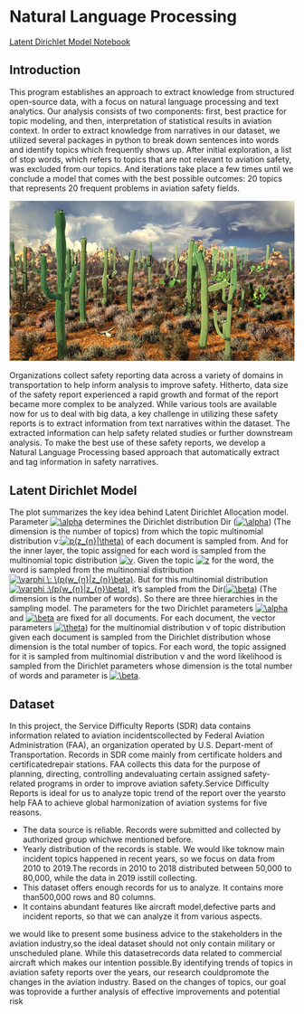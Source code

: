 # Natural Language Processing
[Latent Dirichlet Model Notebook](https://github.com/QiangWANGWQ/Natural-Language-Processing-Using-Latent-Dirichlet-Model/blob/master/Topic_Analysis_FAA.ipynb)

## Introduction

This program establishes an approach to extract knowledge from structured open-source data, with a focus on natural language processing and text analytics. Our analysis consists of two components: first, best practice for topic modeling, and then, interpretation of statistical results in aviation context. In order to extract knowledge from narratives in our dataset, we utilized several packages in python to break down sentences into words and identify topics which frequently shows up. After initial exploration, a list of stop words, which refers to topics that are not relevant to aviation safety, was excluded from our topics. And iterations take place a few times until we conclude a model that comes with the best possible outcomes: 20 topics that represents 20 frequent problems in aviation safety fields.

![MacDown Screenshot](https://github.com/QiangWANGWQ/Machine_Learning_Project/blob/master/pics/cactus.jpg)

Organizations collect safety reporting data across a variety of domains in transportation to help inform analysis to improve safety. Hitherto, data size of the safety report experienced a rapid growth and format of the report became more complex to be analyzed. While various tools are available now for us to deal with big data, a key challenge in utilizing these safety reports is to extract information from text narratives within the dataset. The extracted information can help safety related studies or further downstream analysis. To make the best use of these safety reports, we develop a Natural Language Processing based approach that automatically extract and tag information in safety narratives.

## Latent Dirichlet Model
The plot summarizes the key idea behind Latent Dirichlet Allocation model. Parameter <a href="https://www.codecogs.com/eqnedit.php?latex=\alpha" target="_blank"><img src="https://latex.codecogs.com/gif.latex?\alpha" title="\alpha" /></a>
 determines the Dirichlet distribution Dir (<a href="https://www.codecogs.com/eqnedit.php?latex=\alpha" target="_blank"><img src="https://latex.codecogs.com/gif.latex?\alpha" title="\alpha" /></a>) (The dimension is the number of topics) from which the topic multinomial distribution v:<a href="https://www.codecogs.com/eqnedit.php?latex=p(z_{n}|\theta)" target="_blank"><img src="https://latex.codecogs.com/gif.latex?p(z_{n}|\theta)" title="p(z_{n}|\theta)" /></a>  of each document is sampled from. And for the inner layer, the topic assigned for each word is sampled from the multinomial topic distribution <a href="https://www.codecogs.com/eqnedit.php?latex=v" target="_blank"><img src="https://latex.codecogs.com/gif.latex?v" title="v" /></a>. Given the topic <a href="https://www.codecogs.com/eqnedit.php?latex=z" target="_blank"><img src="https://latex.codecogs.com/gif.latex?z" title="z" /></a> for the word, the word is sampled from the multinomial distribution <a href="https://www.codecogs.com/eqnedit.php?latex=\varphi&space;\:&space;\(p(w_{n}|z_{n}\beta)" target="_blank"><img src="https://latex.codecogs.com/gif.latex?\varphi&space;\:&space;\(p(w_{n}|z_{n}\beta)" title="\varphi \: \(p(w_{n}|z_{n}\beta)" /></a>. But for this multinomial distribution <a href="https://www.codecogs.com/eqnedit.php?latex=\varphi&space;:\(p(w_{n}|z_{n}\beta)" target="_blank"><img src="https://latex.codecogs.com/gif.latex?\varphi&space;:\(p(w_{n}|z_{n}\beta)" title="\varphi :\(p(w_{n}|z_{n}\beta)" /></a>, it’s sampled from the Dir(<a href="https://www.codecogs.com/eqnedit.php?latex=\beta" target="_blank"><img src="https://latex.codecogs.com/gif.latex?\beta" title="\beta" /></a>) (The dimension is the number of words). So there are three hierarchies in the sampling model. The parameters for the two Dirichlet parameters <a href="https://www.codecogs.com/eqnedit.php?latex=\alpha" target="_blank"><img src="https://latex.codecogs.com/gif.latex?\alpha" title="\alpha" /></a> and <a href="https://www.codecogs.com/eqnedit.php?latex=\beta" target="_blank"><img src="https://latex.codecogs.com/gif.latex?\beta" title="\beta" /></a> are fixed for all documents. For each document, the vector parameters <a href="https://www.codecogs.com/eqnedit.php?latex=\theta" target="_blank"><img src="https://latex.codecogs.com/gif.latex?\theta" title="\theta" /></a>) for the multinomial distribution v of topic distribution given each document is sampled from the Dirichlet distribution whose dimension is the total number of topics. For each word, the topic assigned for it is sampled from multinomial distribution v and the word likelihood is sampled from the Dirichlet parameters whose dimension is the total number of words and parameter is <a href="https://www.codecogs.com/eqnedit.php?latex=\beta" target="_blank"><img src="https://latex.codecogs.com/gif.latex?\beta" title="\beta" /></a>.


## Dataset
In this project, the Service Difficulty Reports (SDR) data contains information related to aviation incidentscollected by Federal Aviation Administration (FAA), an organization operated by U.S. Depart-ment of Transportation. Records in SDR come mainly from certificate holders and certificatedrepair stations.  FAA collects this data for the purpose of planning, directing, controlling andevaluating certain assigned safety-related programs in order to improve aviation safety.Service Difficulty Reports is ideal for us to analyze topic trend of the report over the yearsto help FAA to achieve global harmonization of aviation systems for five reasons.  
* The data source is reliable.  Records were submitted and collected by authorized group whichwe mentioned before.  
* Yearly distribution of the records is stable.  We would like toknow main incident topics happened in recent years, so we focus on data from 2010 to 2019.The records in 2010 to 2018 distributed between 50,000 to 80,000, while the data in 2019 isstill collecting. 
* This dataset offers enough records for us to analyze. It contains more than500,000 rows and 80 columns. 
* It contains abundant features like aircraft model,defective parts and incident reports, so that we can analyze it from various aspects. 

we would like to present some business advice to the stakeholders in the aviation industry,so the ideal dataset should not only contain military or unscheduled plane.  While this datasetrecords data related to commercial aircraft which makes our intention possible.By identifying trends of topics in aviation safety reports over the years, our research couldpromote the changes in the aviation industry.  Based on the changes of topics, our goal was toprovide a further analysis of effective improvements and potential risk
